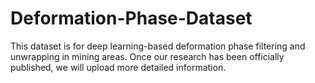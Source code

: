 # Deformation-Phase-Dataset
This dataset is for deep learning-based deformation phase filtering and unwrapping in mining areas. Once our research has been officially published, we will upload more detailed information.
